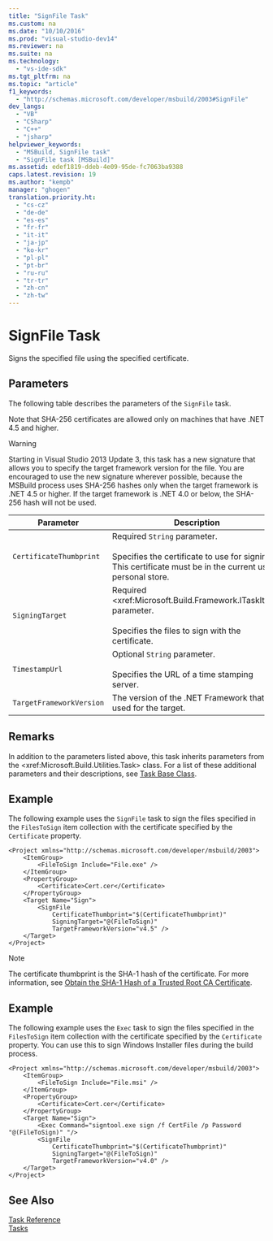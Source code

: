 ```yaml
---
title: "SignFile Task"
ms.custom: na
ms.date: "10/10/2016"
ms.prod: "visual-studio-dev14"
ms.reviewer: na
ms.suite: na
ms.technology: 
  - "vs-ide-sdk"
ms.tgt_pltfrm: na
ms.topic: "article"
f1_keywords: 
  - "http://schemas.microsoft.com/developer/msbuild/2003#SignFile"
dev_langs: 
  - "VB"
  - "CSharp"
  - "C++"
  - "jsharp"
helpviewer_keywords: 
  - "MSBuild, SignFile task"
  - "SignFile task [MSBuild]"
ms.assetid: edef1819-ddeb-4e09-95de-fc7063ba9388
caps.latest.revision: 19
ms.author: "kempb"
manager: "ghogen"
translation.priority.ht: 
  - "cs-cz"
  - "de-de"
  - "es-es"
  - "fr-fr"
  - "it-it"
  - "ja-jp"
  - "ko-kr"
  - "pl-pl"
  - "pt-br"
  - "ru-ru"
  - "tr-tr"
  - "zh-cn"
  - "zh-tw"
---
```

# SignFile Task
Signs the specified file using the specified certificate.  
  
## Parameters  
 The following table describes the parameters of the `SignFile` task.  
  
 Note that SHA-256 certificates are allowed only on machines that have .NET 4.5 and higher.  
  
> [!WARNING]
>  Starting in Visual Studio 2013 Update 3, this task has a new signature that allows you to specify the target framework version for the file. You are encouraged to use the new signature wherever possible, because the MSBuild process uses SHA-256 hashes only when the target framework is .NET 4.5 or higher. If the target framework is .NET 4.0 or below, the SHA-256 hash will not be used.  
  
|Parameter|Description|  
|---------------|-----------------|  
|`CertificateThumbprint`|Required `String` parameter.<br /><br /> Specifies the certificate to use for signing. This certificate must be in the current user's personal store.|  
|`SigningTarget`|Required \<xref:Microsoft.Build.Framework.ITaskItem> parameter.<br /><br /> Specifies the files to sign with the certificate.|  
|`TimestampUrl`|Optional `String` parameter.<br /><br /> Specifies the URL of a time stamping server.|  
|`TargetFrameworkVersion`|The version of the .NET Framework that is used for the target.|  
  
## Remarks  
 In addition to the parameters listed above, this task inherits parameters from the \<xref:Microsoft.Build.Utilities.Task> class. For a list of these additional parameters and their descriptions, see [Task Base Class](../reference/task-base-class.md).  
  
## Example  
 The following example uses the `SignFile` task to sign the files specified in the `FilesToSign` item collection with the certificate specified by the `Certificate` property.  
  
```  
<Project xmlns="http://schemas.microsoft.com/developer/msbuild/2003">  
    <ItemGroup>  
        <FileToSign Include="File.exe" />  
    </ItemGroup>  
    <PropertyGroup>  
        <Certificate>Cert.cer</Certificate>  
    </PropertyGroup>  
    <Target Name="Sign">  
        <SignFile  
            CertificateThumbprint="$(CertificateThumbprint)"  
            SigningTarget="@(FileToSign)"   
            TargetFrameworkVersion="v4.5" />  
    </Target>  
</Project>  
```  
  
> [!NOTE]
>  The certificate thumbprint is the SHA-1 hash of the certificate. For more information, see [Obtain the SHA-1 Hash of a Trusted Root CA Certificate](assetId:///dd641990-9a88-4228-a245-017797131a87).  
  
## Example  
 The following example uses the `Exec` task to sign the files specified in the `FilesToSign` item collection with the certificate specified by the `Certificate` property. You can use this to sign Windows Installer files during the build process.  
  
```  
<Project xmlns="http://schemas.microsoft.com/developer/msbuild/2003">  
    <ItemGroup>  
        <FileToSign Include="File.msi" />  
    </ItemGroup>  
    <PropertyGroup>  
        <Certificate>Cert.cer</Certificate>  
    </PropertyGroup>  
    <Target Name="Sign">  
        <Exec Command="signtool.exe sign /f CertFile /p Password "@(FileToSign)" "/>  
        <SignFile  
            CertificateThumbprint="$(CertificateThumbprint)"  
            SigningTarget="@(FileToSign)"   
            TargetFrameworkVersion="v4.0" />  
    </Target>  
</Project>  
```  
  
## See Also  
 [Task Reference](../reference/msbuild-task-reference.md)   
 [Tasks](../reference/msbuild-tasks.md)